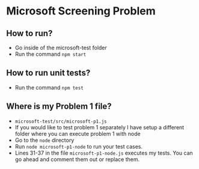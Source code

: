 # Microsoft Screening Problem


## How to run?
- Go inside of the microsoft-test folder
- Run the command `npm start`

## How to run unit tests?
- Run the command `npm test`

## Where is my Problem 1 file?
- `microsoft-test/src/microsoft-p1.js`
- If you would like to test problem 1 separately I have setup a different folder where you can execute problem 1 with node
- Go to the `node` directory
- Run `node microsoft-p1-node` to run your test cases.
- Lines 31-37 in the file `microsoft-p1-node.js` executes my tests. You can go ahead and comment them out or replace them.